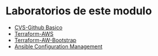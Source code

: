 # Laboratorios de este modulo

  
- [CVS-Github Basico](01-cvs-git.md)
- [Terraform-AWS](02-terraform.md)
- [Terraform-AW-Bootstrap](03-terraform-bootstrap.md)
- [Ansible Configuration Management](04-ansible-playbook.md)

